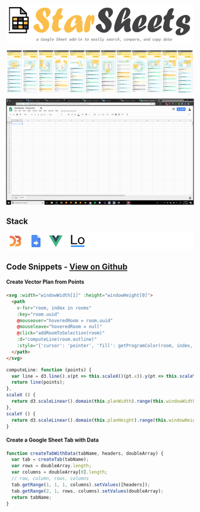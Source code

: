 ![logo](star-sheets-logo.png)

![screenshots](star-sheets-screenshots.png)

![demo](star-sheets-demo.gif)

## Stack
![stack](star-sheets-stack.png)

## Code Snippets - [View on Github](https://github.com/WeConnect/star-sheets)

#### Create Vector Plan from Points
```html
<svg :width="windowWidth[1]" :height="windowHeight[0]">
  <path
    v-for="room, index in rooms"
    :key="room.uuid"
    @mouseover="hoveredRoom = room.uuid"
    @mouseleave="hoveredRoom = null"
    @click="addRoomToSelection(room)"
    :d="computeLine(room.outline)"
    :style="{'cursor': 'pointer', 'fill': getProgramColor(room, index, true)}">
  </path>
</svg>
```
```javascript
computeLine: function (points) {
  var line = d3.line().x(pt => this.scaleX()(pt.x)).y(pt => this.scaleY()(pt.y)).curve(d3.curveLinearClosed);
  return line(points);
},
scaleX () {
  return d3.scaleLinear().domain(this.planWidth).range(this.windowWidth)
},
scaleY () {
  return d3.scaleLinear().domain(this.planHeight).range(this.windowHeight)
}
```

#### Create a Google Sheet Tab with Data
```javascript
function createTabWithData(tabName, headers, doubleArray) {
  var tab = createTab(tabName);
  var rows = doubleArray.length;
  var columns = doubleArray[0].length;
  // row, column, rows, columns
  tab.getRange(1, 1, 1, columns).setValues([headers]);
  tab.getRange(2, 1, rows, columns).setValues(doubleArray);
  return tabName;
}
```